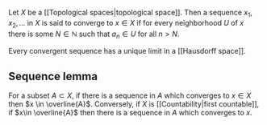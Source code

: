 Let $X$ be a [[Topological spaces|topological space]]. Then a sequence $x_1, x_2,\dots$ in $X$ is said to converge to $x\in X$ if for every neighborhood $U$ of $x$ there is some $N\in \mathbb{N}$ such that $a_n \in U$ for all $n>N$.

Every convergent sequence has a unique limit in a [[Hausdorff space]].

## Sequence lemma

For a subset $A\subset X$, if there is a sequence in $A$ which converges to $x \in X$ then $x \in \overline{A}$.
Conversely, if $X$ is [[Countability|first countable]], if $x\in \overline{A}$ then there is a sequence in $A$ which converges to $x$.